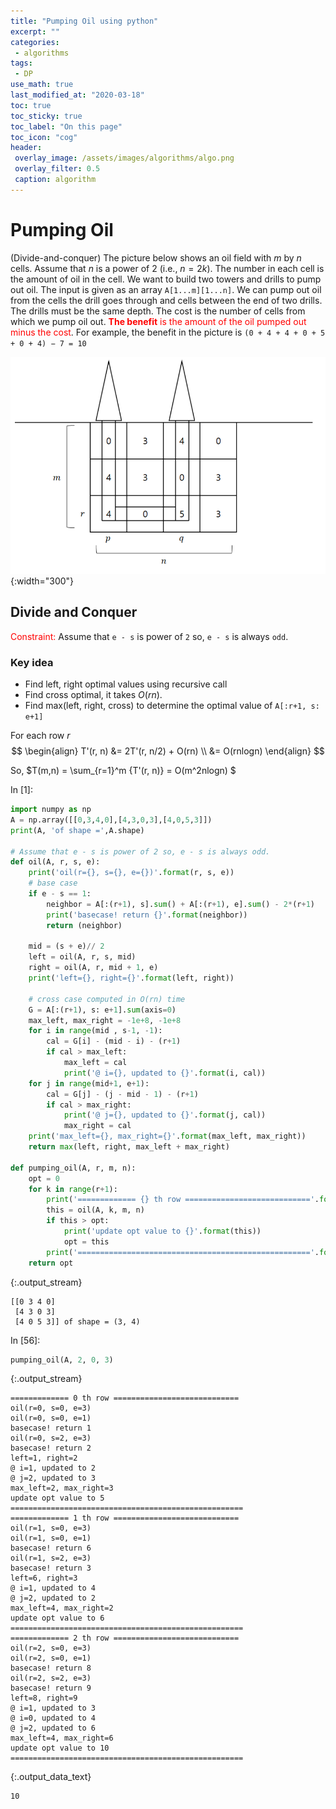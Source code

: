 ```yaml
---
title: "Pumping Oil using python"
excerpt: ""
categories:
 - algorithms
tags:
 - DP
use_math: true
last_modified_at: "2020-03-18"
toc: true
toc_sticky: true
toc_label: "On this page"
toc_icon: "cog"
header:
 overlay_image: /assets/images/algorithms/algo.png
 overlay_filter: 0.5
 caption: algorithm
---
```


# Pumping Oil

(Divide-and-conquer) The picture below shows an oil field with $m$ by $n$ cells. Assume that $n$ is a power of $2$ (i.e., $n = 2k$). The number in each cell is the amount of oil in the cell. We want to build two towers and drills to pump out oil. The input is given as an array `A[1...m][1...n]`. We can pump out oil from the cells the drill goes through and cells between the end of two drills. The drills must be the same depth. The cost is the number of cells from which we pump oil out. <span style="color:red">**The benefit** is the amount of the oil pumped out minus the cost</span>. For example, the benefit in the picture is `(0 + 4 + 4 + 0 + 5 + 0 + 4) − 7 = 10`

![](assets/images/algorithms/pumpingoil.PNG){:width="300"}

## Divide and Conquer

<span style="color:red"> Constraint: </span> Assume that `e - s` is power of `2` so, `e - s` is always `odd`. 

### Key idea
* Find left, right optimal values using recursive call
* Find cross optimal, it takes $O(rn)$.
* Find max(left, right, cross) to determine the optimal value of `A[:r+1, s: e+1]`

For each row $r$
$$
\begin{align}
T'(r, n) 
&= 2T'(r, n/2) + O(rn) \\
&= O(rnlogn)
\end{align}
$$

So, $T(m,n) = \sum_{r=1}^m {T'(r, n)} = O(m^2nlogn) $

<div class="prompt input_prompt">
In&nbsp;[1]:
</div>

<div class="input_area" markdown="1">

```python
import numpy as np
A = np.array([[0,3,4,0],[4,3,0,3],[4,0,5,3]])
print(A, 'of shape =',A.shape)

# Assume that e - s is power of 2 so, e - s is always odd. 
def oil(A, r, s, e):
    print('oil(r={}, s={}, e={})'.format(r, s, e))
    # base case
    if e - s == 1:
        neighbor = A[:(r+1), s].sum() + A[:(r+1), e].sum() - 2*(r+1)
        print('basecase! return {}'.format(neighbor))
        return (neighbor)
    
    mid = (s + e)// 2 
    left = oil(A, r, s, mid)
    right = oil(A, r, mid + 1, e)
    print('left={}, right={}'.format(left, right))
    
    # cross case computed in O(rn) time
    G = A[:(r+1), s: e+1].sum(axis=0)
    max_left, max_right = -1e+8, -1e+8
    for i in range(mid , s-1, -1):
        cal = G[i] - (mid - i) - (r+1)
        if cal > max_left:
            max_left = cal
            print('@ i={}, updated to {}'.format(i, cal))
    for j in range(mid+1, e+1):
        cal = G[j] - (j - mid - 1) - (r+1)
        if cal > max_right:
            print('@ j={}, updated to {}'.format(j, cal))
            max_right = cal
    print('max_left={}, max_right={}'.format(max_left, max_right))
    return max(left, right, max_left + max_right)

def pumping_oil(A, r, m, n):
    opt = 0
    for k in range(r+1):
        print('============= {} th row ============================'.format(k))
        this = oil(A, k, m, n)
        if this > opt:
            print('update opt value to {}'.format(this))
            opt = this
        print('===================================================='.format(k))
    return opt
```

</div>

{:.output_stream}

```
[[0 3 4 0]
 [4 3 0 3]
 [4 0 5 3]] of shape = (3, 4)

```

<div class="prompt input_prompt">
In&nbsp;[56]:
</div>

<div class="input_area" markdown="1">

```python
pumping_oil(A, 2, 0, 3)
```

</div>

{:.output_stream}

```
============= 0 th row ============================
oil(r=0, s=0, e=3)
oil(r=0, s=0, e=1)
basecase! return 1
oil(r=0, s=2, e=3)
basecase! return 2
left=1, right=2
@ i=1, updated to 2
@ j=2, updated to 3
max_left=2, max_right=3
update opt value to 5
====================================================
============= 1 th row ============================
oil(r=1, s=0, e=3)
oil(r=1, s=0, e=1)
basecase! return 6
oil(r=1, s=2, e=3)
basecase! return 3
left=6, right=3
@ i=1, updated to 4
@ j=2, updated to 2
max_left=4, max_right=2
update opt value to 6
====================================================
============= 2 th row ============================
oil(r=2, s=0, e=3)
oil(r=2, s=0, e=1)
basecase! return 8
oil(r=2, s=2, e=3)
basecase! return 9
left=8, right=9
@ i=1, updated to 3
@ i=0, updated to 4
@ j=2, updated to 6
max_left=4, max_right=6
update opt value to 10
====================================================

```




{:.output_data_text}

```
10
```


